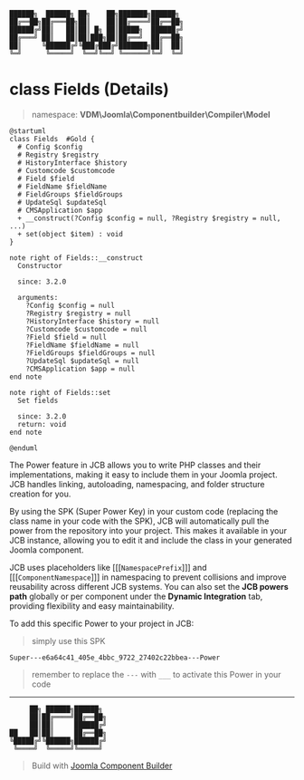 ```
██████╗  ██████╗ ██╗    ██╗███████╗██████╗
██╔══██╗██╔═══██╗██║    ██║██╔════╝██╔══██╗
██████╔╝██║   ██║██║ █╗ ██║█████╗  ██████╔╝
██╔═══╝ ██║   ██║██║███╗██║██╔══╝  ██╔══██╗
██║     ╚██████╔╝╚███╔███╔╝███████╗██║  ██║
╚═╝      ╚═════╝  ╚══╝╚══╝ ╚══════╝╚═╝  ╚═╝
```
# class Fields (Details)
> namespace: **VDM\Joomla\Componentbuilder\Compiler\Model**

```uml
@startuml
class Fields  #Gold {
  # Config $config
  # Registry $registry
  # HistoryInterface $history
  # Customcode $customcode
  # Field $field
  # FieldName $fieldName
  # FieldGroups $fieldGroups
  # UpdateSql $updateSql
  # CMSApplication $app
  + __construct(?Config $config = null, ?Registry $registry = null, ...)
  + set(object $item) : void
}

note right of Fields::__construct
  Constructor

  since: 3.2.0
  
  arguments:
    ?Config $config = null
    ?Registry $registry = null
    ?HistoryInterface $history = null
    ?Customcode $customcode = null
    ?Field $field = null
    ?FieldName $fieldName = null
    ?FieldGroups $fieldGroups = null
    ?UpdateSql $updateSql = null
    ?CMSApplication $app = null
end note

note right of Fields::set
  Set fields

  since: 3.2.0
  return: void
end note
 
@enduml
```

The Power feature in JCB allows you to write PHP classes and their implementations, making it easy to include them in your Joomla project. JCB handles linking, autoloading, namespacing, and folder structure creation for you.

By using the SPK (Super Power Key) in your custom code (replacing the class name in your code with the SPK), JCB will automatically pull the power from the repository into your project. This makes it available in your JCB instance, allowing you to edit it and include the class in your generated Joomla component.

JCB uses placeholders like [[[`NamespacePrefix`]]] and [[[`ComponentNamespace`]]] in namespacing to prevent collisions and improve reusability across different JCB systems. You can also set the **JCB powers path** globally or per component under the **Dynamic Integration** tab, providing flexibility and easy maintainability.

To add this specific Power to your project in JCB:

> simply use this SPK
```
Super---e6a64c41_405e_4bbc_9722_27402c22bbea---Power
```
> remember to replace the `---` with `___` to activate this Power in your code

---
```
     ██╗ ██████╗██████╗
     ██║██╔════╝██╔══██╗
     ██║██║     ██████╔╝
██   ██║██║     ██╔══██╗
╚█████╔╝╚██████╗██████╔╝
 ╚════╝  ╚═════╝╚═════╝
```
> Build with [Joomla Component Builder](https://git.vdm.dev/joomla/Component-Builder)

